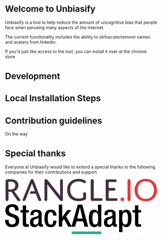 # Welcome to Unbiasify
Unbiasify is a tool to help reduce the amount of uncognitive bias that people face when perusing many aspects of the internet.

The current functionality includes the ability to obfuscate/remove names and avatars from linkedin.

If you'd just like access to the tool, you can install it over at the chrome store 
<!-- TODO: Add a link -->

# Development

# Local Installation Steps

# Contribution guidelines
On the way

# Special thanks
Everyone at Unbiasify would like to extend a special thanks to the following companies for their contributions and support.


![Rangle.io ](assets/rangle.png)
![StackAdapt](assets/stackadapt.png)
